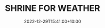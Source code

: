 ---
date: 2022-12-29T15:41:00+10:00
description: A shrine for weather by @memicaht
draft: false
icon: 2022-12-29-weather-shrine.webp
language: en
title: SHRINE FOR WEATHER
link: https://www.instagram.com/p/CmuT5Mzvzje/
alt: A photo of the green roof of the shrine for weather apointed with a red rooster weather vane 

---